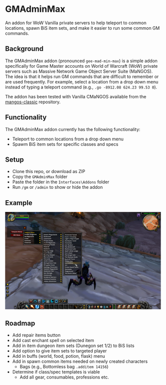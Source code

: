# GMAdminMax

An addon for WoW Vanilla private servers to help teleport to common locations, spawn BiS item sets, and make it easier to run some common GM commands.

## Background

The GMAdminMax addon (pronounced `gee-mad-min-max`) is a simple addon specifically for Game Master accounts on World of Warcraft (WoW) private servers such as Massive Network Game Object Server Suite (MaNGOS). The idea is that it helps run GM commands that are difficult to remember or are used frequently. For example, select a location from a drop down menu instead of typing a teleport command (e.g., `.go -8912.08 624.23 99.53 0`).

The addon has been tested with Vanilla CMaNGOS available from the [mangos-classic](https://github.com/cmangos/mangos-classic) repository.

## Functionality

The GMAdminMax addon currently has the following functionality:

- Teleport to common locations from a drop down menu
- Spawm BiS item sets for specific classes and specs

## Setup

- Clone this repo, or download as ZIP
- Copy the `GMAdminMax` folder
- Paste the folder in the `Interfaces\Addons` folder
- Run `/gm` or `/admin` to show or hide the addon

## Example

![GMAdminMax Screenshot 1](resources/screenshot_1.png)

## Roadmap

- Add repair items button
- Add cast enchant spell on selected item
- Add in item dungeon item sets (Dunegon set 1/2) to BiS lists
- Add option to give item sets to targeted player
- Add in buffs (world, food, potion, flask) menu
- Add in spawn common items needed on newly created characters
    - Bags (e.g., Bottomless bag `.additem 14156`)
- Determine if class/spec templates is viable
    - Add all gear, consumables, professions etc.
